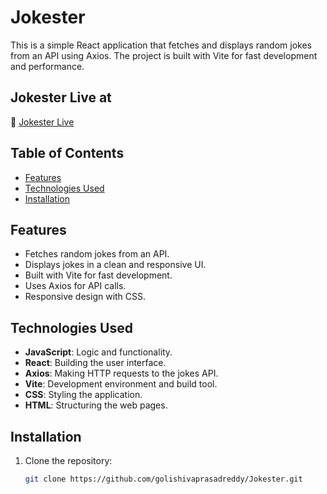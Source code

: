 # Jokester

This is a simple React application that fetches and displays random jokes from an API using Axios. The project is built with Vite for fast development and performance.

## Jokester Live at
🔗 [Jokester Live](https://jokester-seven.vercel.app/)

## Table of Contents
- [Features](#features)
- [Technologies Used](#technologies-used)
- [Installation](#installation)


## Features
- Fetches random jokes from an API.
- Displays jokes in a clean and responsive UI.
- Built with Vite for fast development.
- Uses Axios for API calls.
- Responsive design with CSS.

## Technologies Used
- **JavaScript**: Logic and functionality.
- **React**: Building the user interface.
- **Axios**: Making HTTP requests to the jokes API.
- **Vite**: Development environment and build tool.
- **CSS**: Styling the application.
- **HTML**: Structuring the web pages.

## Installation
1. Clone the repository:
   ```bash
   git clone https://github.com/golishivaprasadreddy/Jokester.git
